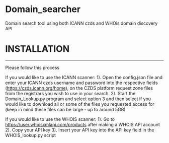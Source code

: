 # Domain_searcher
Domain search tool using both ICANN czds and WHOis domain discovery API 

# INSTALLATION
---
Please follow this process

If you would like to use the ICANN scanner: 
1). Open the config.json file and enter your ICANN czds username and password into the respective fields (https://czds.icann.org/home), on the CZDS platform request zone files from the registrars you wish to use in your search. 
2). Start the Domain_Lookup.py program and select option 3 and then select if you would like to download all or some of the files you requested access for (keep in mind these files can be large - up to around 5GB)

If you would like to use the WHOIS scanner:
1). Go to https://user.whoisxmlapi.com/products after making a WHOIS API account
2). Copy your API key
3). Insert your API key into the API key field in the WHOIS_lookup.py script

